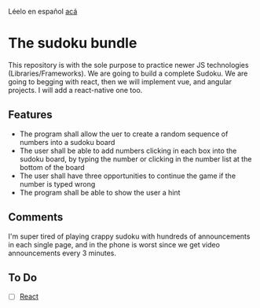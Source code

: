 Léelo en español [acá](README-SPA.md)

# The sudoku bundle
This repository is with the sole purpose to practice newer JS technologies (Libraries/Frameworks). We are going to build a complete Sudoku. 
We are going to begging with react, then we will implement vue, and angular projects. I will add a react-native one too.

## Features
* The program shall allow the uer to create a random sequence of numbers into a sudoku board
* The user shall be able to add numbers clicking in each box into the sudoku board, by typing the number or clicking in the number list at the bottom of the board
* The user shall have three opportunities to continue the game if the number is typed wrong
* The program shall be able to show the user a hint

## Comments
I'm super tired of playing crappy sudoku with hundreds of announcements in each single page, and in the phone is worst since we get video announcements every 3 minutes.

## To Do
* [ ] [React](./react-sudoku/)